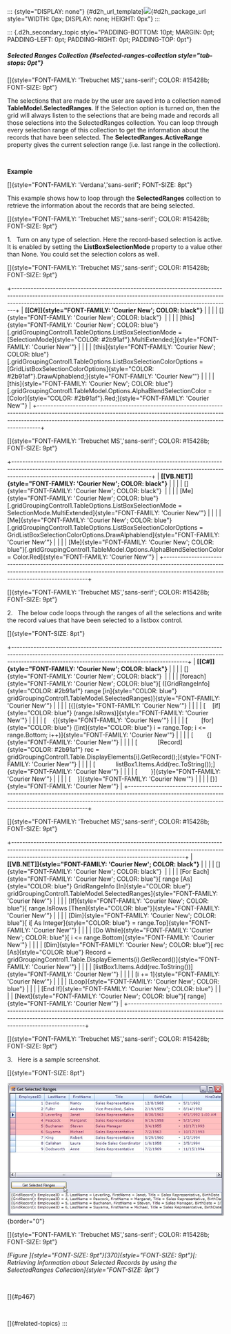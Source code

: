 ::: {style="DISPLAY: none"}
[](ms-xhelp:///?Id=d2h_url_template){#d2h_url_template}![](!package_url!){#d2h_package_url style="WIDTH: 0px; DISPLAY: none; HEIGHT: 0px"}
:::

::: {.d2h_secondary_topic style="PADDING-BOTTOM: 10pt; MARGIN: 0pt; PADDING-LEFT: 0pt; PADDING-RIGHT: 0pt; PADDING-TOP: 0pt"}
##### Selected Ranges Collection {#selected-ranges-collection style="tab-stops: 0pt"}

[]{style="FONT-FAMILY: 'Trebuchet MS','sans-serif'; COLOR: #15428b; FONT-SIZE: 9pt"} 

The selections that are made by the user are saved into a collection named **TableModel.SelectedRanges**. If the Selection option is turned on, then the grid will always listen to the selections that are being made and records all those selections into the SelectedRanges collection. You can loop through every selection range of this collection to get the information about the records that have been selected. The **SelectedRanges.ActiveRange** property gives the current selection range (i.e. last range in the collection).

 

**Example**

[]{style="FONT-FAMILY: 'Verdana','sans-serif'; FONT-SIZE: 8pt"} 

This example shows how to loop through the **SelectedRanges** collection to retrieve the information about the records that are being selected.

[]{style="FONT-FAMILY: 'Trebuchet MS','sans-serif'; COLOR: #15428b; FONT-SIZE: 9pt"} 

1.   Turn on any type of selection. Here the record-based selection is active. It is enabled by setting the **ListBoxSelectionMode** property to a value other than None. You could set the selection colors as well.

[]{style="FONT-FAMILY: 'Trebuchet MS','sans-serif'; COLOR: #15428b; FONT-SIZE: 9pt"} 

+-------------------------------------------------------------------------------------------------------------------------------------------------------------------------------------------------------------------------------------------+
| **[\[C#\]]{style="FONT-FAMILY: 'Courier New'; COLOR: black"}**                                                                                                                                                                            |
|                                                                                                                                                                                                                                           |
| []{style="FONT-FAMILY: 'Courier New'; COLOR: black"}                                                                                                                                                                                      |
|                                                                                                                                                                                                                                           |
| [this]{style="FONT-FAMILY: 'Courier New'; COLOR: blue"}[.gridGroupingControl1.TableOptions.ListBoxSelectionMode = [SelectionMode]{style="COLOR: #2b91af"}.MultiExtended;]{style="FONT-FAMILY: 'Courier New'"}                             |
|                                                                                                                                                                                                                                           |
| [this]{style="FONT-FAMILY: 'Courier New'; COLOR: blue"}[.gridGroupingControl1.TableOptions.ListBoxSelectionColorOptions = [GridListBoxSelectionColorOptions]{style="COLOR: #2b91af"}.DrawAlphablend;]{style="FONT-FAMILY: 'Courier New'"} |
|                                                                                                                                                                                                                                           |
| [this]{style="FONT-FAMILY: 'Courier New'; COLOR: blue"}[.gridGroupingControl1.TableModel.Options.AlphaBlendSelectionColor = [Color]{style="COLOR: #2b91af"}.Red;]{style="FONT-FAMILY: 'Courier New'"}                                     |
+-------------------------------------------------------------------------------------------------------------------------------------------------------------------------------------------------------------------------------------------+

[]{style="FONT-FAMILY: 'Trebuchet MS','sans-serif'; COLOR: #15428b; FONT-SIZE: 9pt"} 

+--------------------------------------------------------------------------------------------------------------------------------------------------------------------------------------------------------------+
| **[\[VB.NET\]]{style="FONT-FAMILY: 'Courier New'; COLOR: black"}**                                                                                                                                           |
|                                                                                                                                                                                                              |
| []{style="FONT-FAMILY: 'Courier New'; COLOR: black"}                                                                                                                                                         |
|                                                                                                                                                                                                              |
| [Me]{style="FONT-FAMILY: 'Courier New'; COLOR: blue"}[.gridGroupingControl1.TableOptions.ListBoxSelectionMode = SelectionMode.MultiExtended]{style="FONT-FAMILY: 'Courier New'"}                             |
|                                                                                                                                                                                                              |
| [Me]{style="FONT-FAMILY: 'Courier New'; COLOR: blue"}[.gridGroupingControl1.TableOptions.ListBoxSelectionColorOptions = GridListBoxSelectionColorOptions.DrawAlphablend]{style="FONT-FAMILY: 'Courier New'"} |
|                                                                                                                                                                                                              |
| [Me]{style="FONT-FAMILY: 'Courier New'; COLOR: blue"}[.gridGroupingControl1.TableModel.Options.AlphaBlendSelectionColor = Color.Red]{style="FONT-FAMILY: 'Courier New'"}                                     |
+--------------------------------------------------------------------------------------------------------------------------------------------------------------------------------------------------------------+

[]{style="FONT-FAMILY: 'Trebuchet MS','sans-serif'; COLOR: #15428b; FONT-SIZE: 9pt"} 

2.   The below code loops through the ranges of all the selections and write the record values that have been selected to a listbox control.

[]{style="FONT-SIZE: 8pt"} 

+---------------------------------------------------------------------------------------------------------------------------------------------------------------------------------------------------------------------------+
| **[\[C#\]]{style="FONT-FAMILY: 'Courier New'; COLOR: black"}**                                                                                                                                                            |
|                                                                                                                                                                                                                           |
| []{style="FONT-FAMILY: 'Courier New'; COLOR: black"}                                                                                                                                                                      |
|                                                                                                                                                                                                                           |
| [foreach]{style="FONT-FAMILY: 'Courier New'; COLOR: blue"}[ ([GridRangeInfo]{style="COLOR: #2b91af"} range [in]{style="COLOR: blue"} gridGroupingControl1.TableModel.SelectedRanges)]{style="FONT-FAMILY: 'Courier New'"} |
|                                                                                                                                                                                                                           |
| [{]{style="FONT-FAMILY: 'Courier New'"}                                                                                                                                                                                   |
|                                                                                                                                                                                                                           |
| [    [if]{style="COLOR: blue"} (range.IsRows)]{style="FONT-FAMILY: 'Courier New'"}                                                                                                                                        |
|                                                                                                                                                                                                                           |
| [    {]{style="FONT-FAMILY: 'Courier New'"}                                                                                                                                                                               |
|                                                                                                                                                                                                                           |
| [        [for]{style="COLOR: blue"} ([int]{style="COLOR: blue"} i = range.Top; i \<= range.Bottom; i++)]{style="FONT-FAMILY: 'Courier New'"}                                                                              |
|                                                                                                                                                                                                                           |
| [        {]{style="FONT-FAMILY: 'Courier New'"}                                                                                                                                                                           |
|                                                                                                                                                                                                                           |
| [            [Record]{style="COLOR: #2b91af"} rec = gridGroupingControl1.Table.DisplayElements\[i\].GetRecord();]{style="FONT-FAMILY: 'Courier New'"}                                                                     |
|                                                                                                                                                                                                                           |
| [            listBox1.Items.Add(rec.ToString());]{style="FONT-FAMILY: 'Courier New'"}                                                                                                                                     |
|                                                                                                                                                                                                                           |
| [        }]{style="FONT-FAMILY: 'Courier New'"}                                                                                                                                                                           |
|                                                                                                                                                                                                                           |
| [    }]{style="FONT-FAMILY: 'Courier New'"}                                                                                                                                                                               |
|                                                                                                                                                                                                                           |
| [}]{style="FONT-FAMILY: 'Courier New'"}                                                                                                                                                                                   |
+---------------------------------------------------------------------------------------------------------------------------------------------------------------------------------------------------------------------------+

[]{style="FONT-FAMILY: 'Trebuchet MS','sans-serif'; COLOR: #15428b; FONT-SIZE: 9pt"} 

+--------------------------------------------------------------------------------------------------------------------------------------------------------------------------------------------------------------------------+
| **[\[VB.NET\]]{style="FONT-FAMILY: 'Courier New'; COLOR: black"}**                                                                                                                                                       |
|                                                                                                                                                                                                                          |
| []{style="FONT-FAMILY: 'Courier New'; COLOR: black"}                                                                                                                                                                     |
|                                                                                                                                                                                                                          |
| [For Each]{style="FONT-FAMILY: 'Courier New'; COLOR: blue"}[ range [As]{style="COLOR: blue"} GridRangeInfo [In]{style="COLOR: blue"} gridGroupingControl1.TableModel.SelectedRanges]{style="FONT-FAMILY: 'Courier New'"} |
|                                                                                                                                                                                                                          |
| [If]{style="FONT-FAMILY: 'Courier New'; COLOR: blue"}[ range.IsRows [Then]{style="COLOR: blue"}]{style="FONT-FAMILY: 'Courier New'"}                                                                                     |
|                                                                                                                                                                                                                          |
| [Dim]{style="FONT-FAMILY: 'Courier New'; COLOR: blue"}[ i[ As Integer]{style="COLOR: blue"} = range.Top]{style="FONT-FAMILY: 'Courier New'"}                                                                             |
|                                                                                                                                                                                                                          |
| [Do While]{style="FONT-FAMILY: 'Courier New'; COLOR: blue"}[ i \<= range.Bottom]{style="FONT-FAMILY: 'Courier New'"}                                                                                                     |
|                                                                                                                                                                                                                          |
| [Dim]{style="FONT-FAMILY: 'Courier New'; COLOR: blue"}[ rec [As]{style="COLOR: blue"} Record = gridGroupingControl1.Table.DisplayElements(i).GetRecord()]{style="FONT-FAMILY: 'Courier New'"}                            |
|                                                                                                                                                                                                                          |
| [listBox1.Items.Add(rec.ToString())]{style="FONT-FAMILY: 'Courier New'"}                                                                                                                                                 |
|                                                                                                                                                                                                                          |
| [i += 1]{style="FONT-FAMILY: 'Courier New'"}                                                                                                                                                                             |
|                                                                                                                                                                                                                          |
| [Loop]{style="FONT-FAMILY: 'Courier New'; COLOR: blue"}                                                                                                                                                                  |
|                                                                                                                                                                                                                          |
| [End If]{style="FONT-FAMILY: 'Courier New'; COLOR: blue"}                                                                                                                                                                |
|                                                                                                                                                                                                                          |
| [Next]{style="FONT-FAMILY: 'Courier New'; COLOR: blue"}[ range]{style="FONT-FAMILY: 'Courier New'"}                                                                                                                      |
+--------------------------------------------------------------------------------------------------------------------------------------------------------------------------------------------------------------------------+

[]{style="FONT-FAMILY: 'Trebuchet MS','sans-serif'; COLOR: #15428b; FONT-SIZE: 9pt"} 

3.   Here is a sample screenshot.

[]{style="FONT-SIZE: 8pt"} 

![](ImagesExt/image91_428.jpg){border="0"}

[]{style="FONT-FAMILY: 'Trebuchet MS','sans-serif'; COLOR: #15428b; FONT-SIZE: 9pt"} 

*[Figure ]{style="FONT-SIZE: 9pt"}[370]{style="FONT-SIZE: 9pt"}[: Retrieving Information about Selected Records by using the SelectedRanges Collection]{style="FONT-SIZE: 9pt"}*

 

[]{#p467} 

 

[]{#related-topics}
:::
